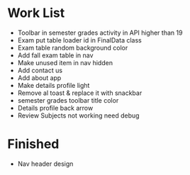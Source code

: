 # Work List #

* Toolbar in semester grades activity in API higher than 19
* Exam put table loader id in FinalData class
* Exam table random background color 
* Add fall exam table in nav
* Make unused item in nav hidden
* Add contact us
* Add about app
* Make details profile light
* Remove al toast & replace it with snackbar
* semester grades toolbar title color
* Details profile back arrow
* Review Subjects not working need debug

# Finished #

* Nav header design